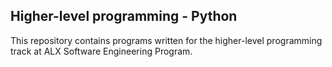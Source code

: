 <h2><b>Higher-level programming - Python</b></h2>


This repository contains programs written for the higher-level programming track at ALX Software Engineering  Program.
